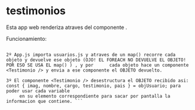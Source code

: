 # testimonios

Esta app web renderiza atraves del componente <Testimonio />.

Funcionamiento:

``` 1º usuarios.js contiene UN ARRAY de objetos(con sus propiedades correspondientes donde se guardan strings con la informacion).

2º App.js importa usuarios.js y atraves de un map() recorre cada objeto y devuelve ese objeto (OJO! EL FOREACH NO DEVUELVE EL OBJETO! POR ESO SE USA EL map() ) , y por      cada objeto hace un componente <Testimonio /> y envia a ese componente el OBJETO devuelto.

3º El componente <Testimonio /> desestructura el OBJETO recibido asi:     const { imag, nombre, cargo, testimonio, pais } = objUsuario; para poder usar cada variable
     en su elemento correspondiente para sacar por pantalla la informacion que contiene. ```
     

